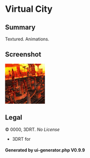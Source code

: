 # Virtual City

## Summary

Textured. Animations.

## Screenshot

![screenshot](screenshot/screenshot.gif)

## Legal

&copy; 0000, 3DRT. _No License_
 - 3DRT for 

#### Generated by ui-generator.php V0.9.9